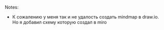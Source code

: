 Notes:
- К сожалению у меня так и не удалость создать mindmap в draw.io. Но я добавил схему которую создал в miro